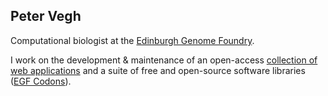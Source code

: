 ## Peter Vegh

Computational biologist at the [Edinburgh Genome Foundry](https://github.com/Edinburgh-Genome-Foundry).

I work on the development & maintenance of an open-access [collection of web applications](https://cuba.genomefoundry.org) and a suite of free and open-source software libraries ([EGF Codons](https://edinburgh-genome-foundry.github.io)).
